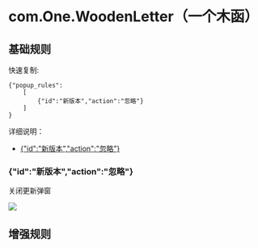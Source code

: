 # com.One.WoodenLetter（一个木函）

## 基础规则

快速复制:
```
{"popup_rules":
    [
        {"id":"新版本","action":"忽略"}
    ]
}
```
详细说明：
- [{"id":"新版本","action":"忽略"}](#id新版本action忽略)

### {"id":"新版本","action":"忽略"}
关闭更新弹窗

![](./assets/更新弹窗.jpg)


## 增强规则
